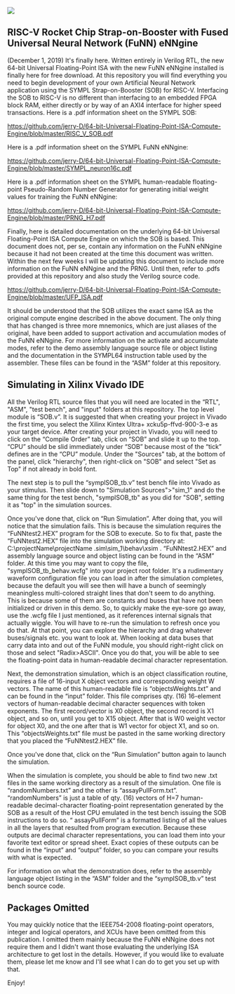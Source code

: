 ![](https://github.com/jerry-D/64-bit-Universal-Floating-Point-ISA-Compute-Engine/blob/master/SYMPL_logo_med.png)
## RISC-V Rocket Chip Strap-on-Booster with Fused Universal Neural Network (FuNN) eNNgine
(December 1, 2019) It's finally here.  Written entirely in Verilog RTL, the new 64-bit Universal Floating-Point ISA with the new FuNN eNNgine installed is finally here for free download.  At this repository you will find everything you need to begin development of your own Artificial Neural Network application using the SYMPL Strap-on-Booster (SOB) for RISC-V.  Interfacing the SOB to RISC-V is no different than interfacing to an embedded FPGA block RAM, either directly or by way of an AXI4 interface for higher speed transactions. 
Here is a .pdf information sheet on the SYMPL SOB:

https://github.com/jerry-D/64-bit-Universal-Floating-Point-ISA-Compute-Engine/blob/master/RISC_V_SOB.pdf

Here is a .pdf information sheet on the SYMPL FuNN eNNgine:

https://github.com/jerry-D/64-bit-Universal-Floating-Point-ISA-Compute-Engine/blob/master/SYMPL_neuron16c.pdf

Here is a .pdf information sheet on the SYMPL human-readable floating-point Pseudo-Random Number Generator for generating initial weight values for training the FuNN eNNgine:

https://github.com/jerry-D/64-bit-Universal-Floating-Point-ISA-Compute-Engine/blob/master/PRNG_H7.pdf

Finally, here is detailed documentation on the underlying 64-bit Universal Floating-Point ISA Compute Engine on which the SOB is based.  This document does not, per se, contain any information on the FuNN eNNgine because it had not been created at the time this document was written. Within the next few weeks I will be updating this document to include more information on the FuNN eNNgine and the  PRNG.  Until then, refer to .pdfs provided at this repository and also study the Verilog source code.

https://github.com/jerry-D/64-bit-Universal-Floating-Point-ISA-Compute-Engine/blob/master/UFP_ISA.pdf

It should be understood that the SOB utilizes the exact same ISA as the original compute engine described in the above document.  The only thing that has changed is three more mnemonics, which are just aliases of the original, have been added to support activation and accumulation modes of the FuNN eNNgine.  For more information on the activate and accumulate modes, refer to the demo assembly language source file or object listing and the documentation in the SYMPL64 instruction table used by the assembler.  These files can be found in the “ASM” folder at this repository. 

## Simulating in Xilinx Vivado IDE
All the Verilog RTL source files that you will need are located in the “RTL", "ASM", "test bench", and "input" folders at this repository.  The top level module is “SOB.v”.  It is suggested that when creating your project in Vivado the first time, you select the Xilinx Kintex Ultra+ xcku5p-ffvd-900-3-e as your target device.  After creating your project in Vivado, you will need to click on the “Compile Order” tab, click on “SOB” and slide it up to the top.  “CPU” should be slid immediately under “SOB” because most of the “tick” defines are in the “CPU” module.  Under the "Sources" tab, at the bottom of the panel, click "hierarchy", then right-click on "SOB" and select "Set as Top" if not already in bold font.  

The next step is to pull the “symplSOB_tb.v” test bench file into Vivado as your stimulus.  Then slide down to "Simulation Sources">"sim_1" and do the same thing for the test bench, "symplSOB_tb" as you did for "SOB", setting it as "top" in the simulation sources. 

Once you've done that, click on “Run Simulation”.  After doing that, you will notice that the simulation fails.  This is because the simulation requires the “FuNNtest2.HEX” program for the SOB to execute. So to fix that, paste the “FuNNtest2.HEX” file into the simulation working directory at:  C:\projectName\projectName .sim\sim_1\behav\xsim  .  “FuNNtest2.HEX” and assembly language source and object listing can be found in the “ASM” folder.  At this time you may want to copy the file, "symplSOB_tb_behav.wcfg" into your project root folder.  It's a rudimentary waveform configuration file you can load in after the simulation completes, because the default you will see then will have a bunch of seemingly meaningless multi-colored straight lines that don't seem to do anything.  This is because some of them are constants and buses that have not been initialized or driven in this demo.  So, to quickly make the eye-sore go away, use the .wcfg file I just mentioned, as it references internal signals that actually wiggle.  You will have to re-run the simulation to refresh once you do that.  At that point, you can explore the hierarchy and drag whatever buses/signals etc. you want to look at.  When looking at data buses that carry data into and out of the FuNN module, you should right-right click on those and select "Radix>ASCII".  Once you do that, you will be able to see the floating-point data in human-readable decimal character representation.

Next, the demonstration simulation, which is an object classification routine, requires a file of 16-input X object vectors and corresponding weight W vectors.  The name of this human-readable file is “objectsWeights.txt” and can be found in the “input” folder.  This file comprises qty. (16) 16-element vectors of human-readable decimal character sequences with token exponents.  The first record/vector is X0 object, the second record is X1 object, and so on, until you get to X15 object.  After that is W0 weight vector for object X0, and the one after that is W1 vector for object X1, and so on.  This “objectsWeights.txt” file must be pasted in the same working directory that you placed the “FuNNtest2.HEX” file.

Once you've done that, click on the “Run Simulation” button again to launch the simulation.

When the simulation is complete, you should be able to find two new .txt files in the same working directory as a result of the simulation.  One file is “randomNumbers.txt” and the other is “assayPullForm.txt”.  “randomNumbers” is just a table of qty. (16) vectors of H=7 human-readable decimal-character floating-point representation generated by the SOB as a result of the Host CPU emulated in the test bench issuing the SOB instructions to do so.  “ assayPullForm” is a formatted listing of all the values in all the layers that resulted from program execution.  Because these outputs are decimal character representations, you can load them into your favorite text editor or spread sheet.  Exact copies of these outputs can be found in the “input” and “output” folder, so you can compare your results with what is expected.

For information on what the demonstration does, refer to the assembly language object listing in the “ASM” folder and the “symplSOB_tb.v” test bench source code.

## Packages Omitted
You may quickly notice that the IEEE754-2008 floating-point operators, integer and logical operators, and XCUs have been omitted from this publication.  I omitted them mainly because the FuNN eNNgine does not require them and I didn't want those evaluating the underlying ISA architecture to get lost in the details.  However, if you would like to evaluate them, please let me know and I'll see what I can do to get you set up with that.

Enjoy!

